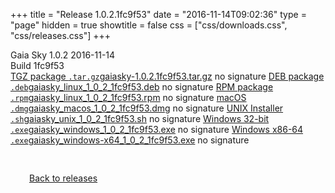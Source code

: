 +++
title = "Release 1.0.2.1fc9f53"
date = "2016-11-14T09:02:36"
type = "page"
hidden = true
showtitle = false
css = ["css/downloads.css", "css/releases.css"]
+++

<div class="download-container">
<div id="download-title">
<i class="gs-mdi-tag"></i>
Gaia Sky <span class="downloads-version">1.0.2</span> 
<time class="downloads-releasedate" datetime="2016-11-14T09:02:36" title="Published: 2016-11-14T09:02:36"><i class="gs-mdi-calendar"></i> 2016-11-14</time>
<div class="downloads-build">Build 1fc9f53</div></div>
<div class="download-section">
<a href="https://gaia.ari.uni-heidelberg.de/gaiasky/releases/1.0.2.1fc9f53/gaiasky-1.0.2.1fc9f53.tar.gz" class="download-button"><i class="gs-mdi-zip-box icon-button"></i> TGZ package <code>.tar.gz</code><span class="download-sub">gaiasky-1.0.2.1fc9f53.tar.gz</span></a>
<span class="signature">no signature</span>
<a href="https://gaia.ari.uni-heidelberg.de/gaiasky/releases/1.0.2.1fc9f53/gaiasky_linux_1_0_2_1fc9f53.deb" class="download-button"><i class="gs-mdi-debian icon-button"></i> DEB package <code>.deb</code><span class="download-sub">gaiasky_linux_1_0_2_1fc9f53.deb</span></a>
<span class="signature">no signature</span>
<a href="https://gaia.ari.uni-heidelberg.de/gaiasky/releases/1.0.2.1fc9f53/gaiasky_linux_1_0_2_1fc9f53.rpm" class="download-button"><i class="gs-mdi-fedora icon-button"></i> RPM package <code>.rpm</code><span class="download-sub">gaiasky_linux_1_0_2_1fc9f53.rpm</span></a>
<span class="signature">no signature</span>
<a href="https://gaia.ari.uni-heidelberg.de/gaiasky/releases/1.0.2.1fc9f53/gaiasky_macos_1_0_2_1fc9f53.dmg" class="download-button"><i class="gs-fa6-brands-apple icon-button"></i> macOS <code>.dmg</code><span class="download-sub">gaiasky_macos_1_0_2_1fc9f53.dmg</span></a>
<span class="signature">no signature</span>
<a href="https://gaia.ari.uni-heidelberg.de/gaiasky/releases/1.0.2.1fc9f53/gaiasky_unix_1_0_2_1fc9f53.sh" class="download-button"><i class="gs-token-unix icon-button"></i> UNIX Installer <code>.sh</code><span class="download-sub">gaiasky_unix_1_0_2_1fc9f53.sh</span></a>
<span class="signature">no signature</span>
<a href="https://gaia.ari.uni-heidelberg.de/gaiasky/releases/1.0.2.1fc9f53/gaiasky_windows_1_0_2_1fc9f53.exe" class="download-button"><i class="gs-fa6-brands-windows icon-button"></i> Windows 32-bit <code>.exe</code><span class="download-sub">gaiasky_windows_1_0_2_1fc9f53.exe</span></a>
<span class="signature">no signature</span>
<a href="https://gaia.ari.uni-heidelberg.de/gaiasky/releases/1.0.2.1fc9f53/gaiasky_windows-x64_1_0_2_1fc9f53.exe" class="download-button"><i class="gs-fa6-brands-windows icon-button"></i> Windows x86-64 <code>.exe</code><span class="download-sub">gaiasky_windows-x64_1_0_2_1fc9f53.exe</span></a>
<span class="signature">no signature</span>
</div>
</div>

<p class="center-text" style="padding: 30px;"><a href="/downloads/releases"><i class="gs-mdi-arrow-left-bold-circle"></i> Back to releases</a>
</p>
